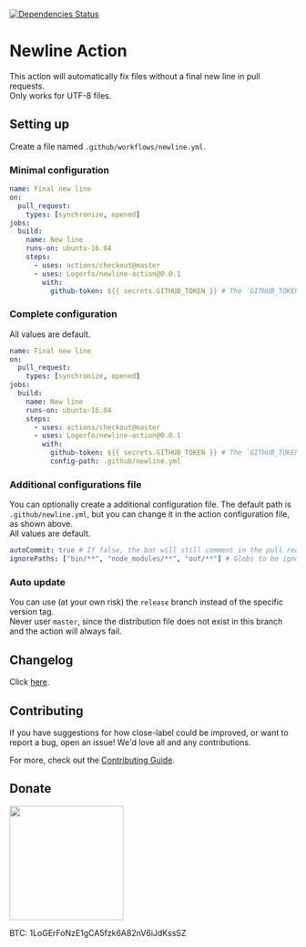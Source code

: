 [![Dependencies Status](https://david-dm.org/logerfo/newline-action/dev-status.svg)](https://david-dm.org/logerfo/newline-action?type=dev)

# Newline Action
This action will automatically fix files without a final new line in pull requests.  
Only works for UTF-8 files.

## Setting up
Create a file named `.github/workflows/newline.yml`.

### Minimal configuration
```yml
name: Final new line
on:
  pull_request:
    types: [synchronize, opened]
jobs:
  build:
    name: New line
    runs-on: ubuntu-16.04
    steps:
      - uses: actions/checkout@master
      - uses: Logerfo/newline-action@0.0.1
        with:
          github-token: ${{ secrets.GITHUB_TOKEN }} # The `GITHUB_TOKEN` secret.
```

### Complete configuration
All values are default.
```yml
name: Final new line
on:
  pull_request:
    types: [synchronize, opened]
jobs:
  build:
    name: New line
    runs-on: ubuntu-16.04
    steps:
      - uses: actions/checkout@master
      - uses: Logerfo/newline-action@0.0.1
        with:
          github-token: ${{ secrets.GITHUB_TOKEN }} # The `GITHUB_TOKEN` secret.
          config-path: .github/newline.yml
```

### Additional configurations file
You can optionally create a additional configuration file. The default path is `.github/newline.yml`, but you can change it in the action configuration file, as shown above.  
All values are default.
```yml
autoCommit: true # If false, the bot will still comment in the pull request, so you can known which files are wrong and fix them yourself.
ignorePaths: ["bin/**", "node_modules/**", "out/**"] # Globs to be ignored
```

### Auto update
You can use (at your own risk) the `release` branch instead of the specific version tag.  
Never user `master`, since the distribution file does not exist in this branch and the action will always fail.

## Changelog
Click [here](CHANGELOG.md).

## Contributing
If you have suggestions for how close-label could be improved, or want to report a bug, open an issue! We'd love all and any contributions.

For more, check out the [Contributing Guide](CONTRIBUTING.md).

## Donate

<img src="https://i.imgur.com/ndlBtuX.png" width="200">

BTC: 1LoGErFoNzE1gCA5fzk6A82nV6iJdKssSZ
